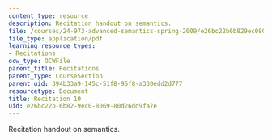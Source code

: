 ```yaml
---
content_type: resource
description: Recitation handout on semantics.
file: /courses/24-973-advanced-semantics-spring-2009/e26bc22b6b829ec0806980d26dd9fa7e_MIT24_973s09_rec10.pdf
file_type: application/pdf
learning_resource_types:
- Recitations
ocw_type: OCWFile
parent_title: Recitations
parent_type: CourseSection
parent_uid: 394b33a9-145c-51f8-95f8-a330edd2d777
resourcetype: Document
title: Recitation 10
uid: e26bc22b-6b82-9ec0-8069-80d26dd9fa7e
---
```

Recitation handout on semantics.

